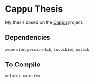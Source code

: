 # Cappu Thesis
My thesis based on the [Cappu](https://github.com/bshramin/cappu) project.

## Dependencies
`xepersian`, `persian-bib`, `tocbibind`, `natbib`

## To Compile
`xelatex main.tex`